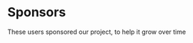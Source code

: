 <script setup>
import { VPTeamMembers } from 'vitepress/theme'

const members = [
  {
    avatar: 'https://www.github.com/screeniehost.png',
    name: 'could be you?',
    title: 'wanna become a sponsor to our project?',
    // links: [
    //   { icon: 'github', link: 'https://github.com/screeniehost' }
    // ]
  }
]
</script>

# Sponsors
These users sponsored our project, to help it grow over time

<VPTeamMembers size="small" :members="members" />